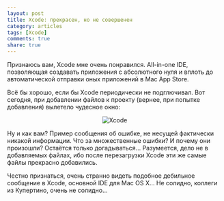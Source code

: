 ```yaml
---
layout: post
title: Xcode: прекрасен, но не совершенен
category: articles
tags: [Xcode]
comments: true
share: true
---
```


Признаюсь вам, Xcode мне очень понравился. All-in-one IDE, позволяющая создавать приложения с абсолютного нуля и вплоть до автоматической отправки оных приложений в Mac App Store.

Всё бы хорошо, если бы Xcode периодически не подглючивал. Вот сегодня, при добавлении файлов к проекту (вернее, при попытке добавления) вылетело чудесное окно:

<div style="text-align: center;">
<img src="http://dshevchenko.biz/images/multiple_errors.png" alt="Xcode" />
</div>

Ну и как вам? Пример сообщения об ошибке, не несущей фактически никакой информации. Что за множественные ошибки? И почему они произошли? Остаётся только догадываться... Разумеется, дело не в добавляемых файлах, ибо после перезагрузки Xcode эти же самые файлы прекрасно добавились.

Честно признаться, очень странно видеть подобное дебильное сообщение в Xcode, основной IDE для Mac OS X... Не солидно, коллеги из Купертино, очень не солидно...
